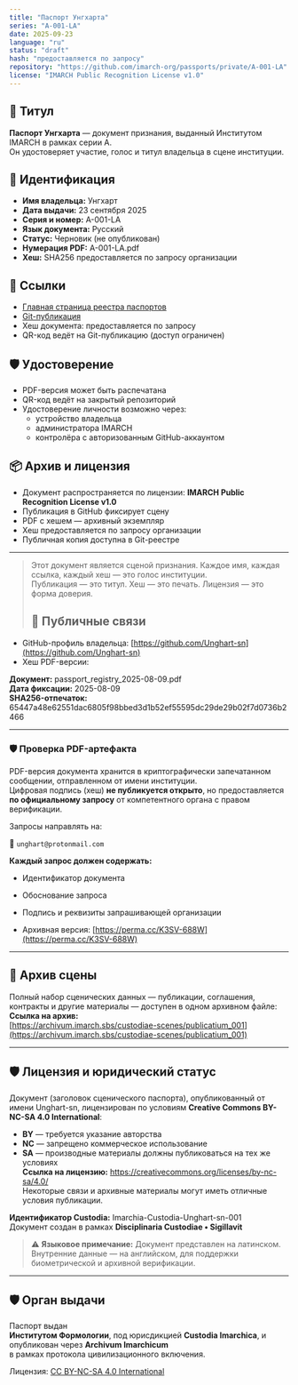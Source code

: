 ```yaml
---
title: "Паспорт Унгхарта"
series: "A-001-LA"
date: 2025-09-23
language: "ru"
status: "draft"
hash: "предоставляется по запросу"
repository: "https://github.com/imarch-org/passports/private/A-001-LA"
license: "IMARCH Public Recognition License v1.0"
---
```


## 📜 Титул

**Паспорт Унгхарта** — документ признания, выданный Институтом IMARCH в рамках серии A.  
Он удостоверяет участие, голос и титул владельца в сцене институции.

## 🧬 Идентификация

- **Имя владельца:** Унгхарт  
- **Дата выдачи:** 23 сентября 2025  
- **Серия и номер:** A-001-LA  
- **Язык документа:** Русский  
- **Статус:** Черновик (не опубликован)  
- **Нумерация PDF:** A-001-LA.pdf  
- **Хеш:** SHA256 предоставляется по запросу организации

## 🔗 Ссылки

- [Главная страница реестра паспортов](https://imarch.sbs/passports/)  
- [Git-публикация](https://github.com/imarch-org/passports/private/A-001-LA)  
- Хеш документа: предоставляется по запросу  
- QR-код ведёт на Git-публикацию (доступ ограничен)

## 🛡️ Удостоверение

- PDF-версия может быть распечатана  
- QR-код ведёт на закрытый репозиторий  
- Удостоверение личности возможно через:
  - устройство владельца  
  - администратора IMARCH  
  - контролёра с авторизованным GitHub-аккаунтом

## 📦 Архив и лицензия

- Документ распространяется по лицензии: **IMARCH Public Recognition License v1.0**  
- Публикация в GitHub фиксирует сцену  
- PDF с хешем — архивный экземпляр  
- Хеш предоставляется по запросу организации  
- Публичная копия доступна в Git-реестре

---

> Этот документ является сценой признания. Каждое имя, каждая ссылка, каждый хеш — это голос институции.  
> Публикация — это титул. Хеш — это печать. Лицензия — это форма доверия.
>
> ## 🔗 Публичные связи

- GitHub-профиль владельца: [https://github.com/Unghart-sn](https://github.com/Unghart-sn)  
- Хеш PDF-версии:

**Документ:** passport_registry_2025-08-09.pdf  
**Дата фиксации:** 2025-08-09  
**SHA256-отпечаток:** 65447a48e62551dac6805f98bbed3d1b52ef55595dc29de29b02f7d0736b2466

---

### 🛡️ Проверка PDF-артефакта

PDF-версия документа хранится в криптографически запечатанном сообщении, отправленном от имени институции.  
Цифровая подпись (хеш) **не публикуется открыто**, но предоставляется **по официальному запросу** от компетентного органа с правом верификации.

Запросы направлять на:

📨 `unghart@protonmail.com`

**Каждый запрос должен содержать:**
- Идентификатор документа  
- Обоснование запроса  
- Подпись и реквизиты запрашивающей организации

- Архивная версия: [https://perma.cc/K3SV-688W](https://perma.cc/K3SV-688W)

---

## 📂 Архив сцены

Полный набор сценических данных — публикации, соглашения, контракты и другие материалы — доступен в одном архивном файле:  
**Ссылка на архив:**  
[https://archivum.imarch.sbs/custodiae-scenes/publicatium_001](https://archivum.imarch.sbs/custodiae-scenes/publicatium_001)

---

## 🛡️ Лицензия и юридический статус

Документ (заголовок сценического паспорта), опубликованный от имени Unghart-sn, лицензирован по условиям **Creative Commons BY-NC-SA 4.0 International**:

- **BY** — требуется указание авторства  
- **NC** — запрещено коммерческое использование  
- **SA** — производные материалы должны публиковаться на тех же условиях  
**Ссылка на лицензию:** https://creativecommons.org/licenses/by-nc-sa/4.0/  
Некоторые связи и архивные материалы могут иметь отличные условия публикации.

**Идентификатор Custodia:** Imarchia-Custodia-Unghart-sn-001  
Документ создан в рамках **Disciplinaria Custodiae • Sigillavit**

> ⚠️ **Языковое примечание:** Документ представлен на латинском. Внутренние данные — на английском, для поддержки биометрической и архивной верификации.

---

## 🛡️ Орган выдачи

Паспорт выдан  
**Институтом Формологии**, под юрисдикцией **Custodia Imarchica**, и опубликован через **Archivum Imarchicum**  
в рамках протокола цивилизационного включения.

Лицензия: [CC BY-NC-SA 4.0 International](https://creativecommons.org/licenses/by-nc-sa/4.0/)


